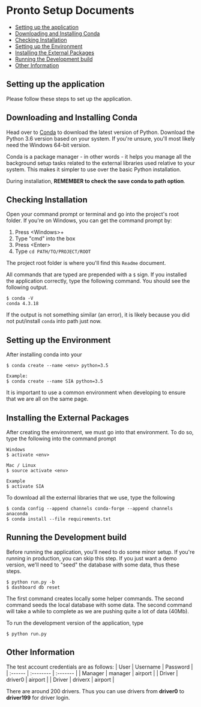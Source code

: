Pronto Setup Documents
===

<!-- TOC -->

- [Setting up the application](#setting-up-the-application)
- [Downloading and Installing Conda](#downloading-and-installing-conda)
- [Checking Installation](#checking-installation)
- [Setting up the Environment](#setting-up-the-environment)
- [Installing the External Packages](#installing-the-external-packages)
- [Running the Development build](#running-the-development-build)
- [Other Information](#other-information)

<!-- /TOC -->


## Setting up the application

Please follow these steps to set up the application.

## Downloading and Installing Conda

Head over to [Conda](https://conda.io/miniconda.html) to download the latest version of Python. Download the Python 3.6 version based on your system. If you're unsure, you'll most likely need the Windows 64-bit version.

Conda is a package manager - in other words - it helps you manage all the background setup tasks related to the external libraries used relative to your system. This makes it simpler to use over the basic Python installation.

During installation, **REMEMBER to check the save conda to path option**.

## Checking Installation

Open your command prompt or terminal and go into the project's root folder. If you're on Windows, you can get the command prompt by:

1. Press \<Windows>+<R>
2. Type "cmd" into the box
3. Press \<Enter>
4. Type `cd PATH/TO/PROJECT/ROOT`

The project root folder is where you'll find this `Readme` document.

All commands that are typed are prepended with a `$` sign. If you installed the application correctly, type the following command. You should see the following output.

```
$ conda -V
conda 4.3.18
```

If the output is not something similar (an error), it is likely because you did not put/install `conda` into path just now.

## Setting up the Environment

After installing conda into your 
```
$ conda create --name <env> python=3.5

Example:
$ conda create --name SIA python=3.5
```

It is important to use a common environment when developing to ensure that we are all on the same page.

## Installing the External Packages

After creating the environment, we must go into that environment. To do so, type the following into the command prompt

```
Windows
$ activate <env>

Mac / Linux
$ source activate <env>

Example
$ activate SIA
```

To download all the external libraries that we use, type the following
```
$ conda config --append channels conda-forge --append channels anaconda
$ conda install --file requirements.txt
```

## Running the Development build

Before running the application, you'll need to do some minor setup. If you're running in production, you can skip this step. If you just want a demo version, we'll need to "seed" the database with some data, thus these steps.

```
$ python run.py -b
$ dashboard db reset
```
The first command creates locally some helper commands. The second command seeds the local database with some data. The second command will take a while to complete as we are pushing quite a lot of data (40Mb).

To run the development version of the application, type
```
$ python run.py
```

## Other Information

The test account credentials are as follows:
| User    | Username  | Password |
| :------ | :-------- | :------- |
| Manager | manager   | airport  |
| Driver  | driver0   | airport  |
| Driver  | driver`X` | airport  |

There are around 200 drivers. Thus you can use drivers from **driver0** to **driver199** for driver login.